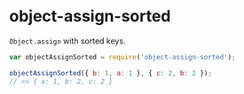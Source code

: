 # object-assign-sorted

`Object.assign` with sorted keys.

```js
var objectAssignSorted = require('object-assign-sorted');

objectAssignSorted({ b: 1, a: 1 }, { c: 2, b: 2 });
// >> { a: 1, b: 2, c: 2 }
```

